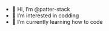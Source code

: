 - 👋 Hi, I’m @patter-stack
- 👀 I’m interested in codding
- 🌱 I’m currently learning how to code

<!---
patter-stack/patter-stack is a ✨ special ✨ repository because its `README.md` (this file) appears on your GitHub profile.
You can click the Preview link to take a look at your changes.
--->
